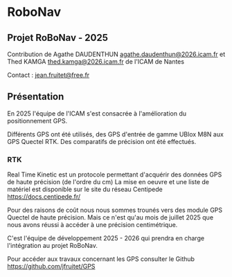 # RoboNav

## Projet RoBoNav - 2025

Contribution de Agathe DAUDENTHUN <agathe.daudenthun@2026.icam.fr> et Thed KAMGA thed.kamga@2026.icam.fr de l'ICAM de Nantes

Contact : jean.fruitet@free.fr

## Présentation
En 2025 l'équipe de l'ICAM s'est consacrée à l'amélioration du positionnement GPS.

Différents GPS ont été utilisés, des GPS d'entrée de gamme UBlox M8N aux GPS Quectel RTK.
Des comparatifs de précision ont été effectués.

### RTK
Real Time Kinetic est un protocole permettant d'acquérir des données GPS de haute précision (de l'ordre du cm) 
La mise en oeuvre et une liste de matériel est disponible sur le site du réseau Centipede https://docs.centipede.fr/

Pour des raisons de coût nous nous sommes trounés vers des module GPS Quectel de haute précision. Mais ce n'est qu'au mois de juillet 2025 que nous avons réussi à accéder à une précision centimétrique.

C'est l'équipe de développement 2025 - 2026 qui prendra en charge l'intégration au projet RoBoNav.

Pour accéder aux travaux concernant les GPS consulter le Github https://github.com/jfruitet/GPS

